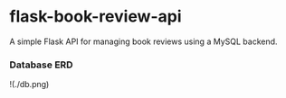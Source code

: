 # flask-book-review-api
A simple Flask API for managing book reviews using a MySQL backend.

### Database ERD
!(./db.png)
